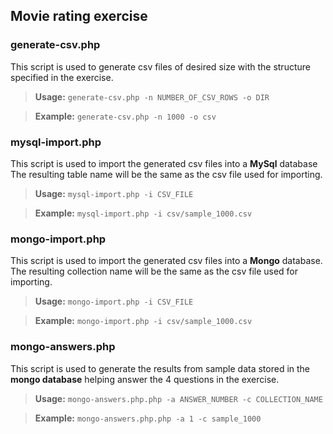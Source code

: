## Movie rating exercise

### generate-csv.php

This script is used to generate csv files of desired size with the structure specified in the exercise.

> **Usage:**   `generate-csv.php -n NUMBER_OF_CSV_ROWS -o DIR`

> **Example:** `generate-csv.php -n 1000 -o csv`


### mysql-import.php

This script is used to import the generated csv files into a **MySql** database
 The resulting table name will be the same as the csv file used for importing.
 
> **Usage:**   `mysql-import.php -i CSV_FILE`

> **Example:** `mysql-import.php -i csv/sample_1000.csv`


### mongo-import.php

This script is used to import the generated csv files into a **Mongo** database.
The resulting collection name will be the same as the csv file used for importing.

> **Usage:**   `mongo-import.php -i CSV_FILE`

> **Example:** `mongo-import.php -i csv/sample_1000.csv`


### mongo-answers.php

This script is used to generate the results from sample data stored in the **mongo database** helping answer the 4 questions in the exercise.

> **Usage:**   `mongo-answers.php.php -a ANSWER_NUMBER -c COLLECTION_NAME`

> **Example:** `mongo-answers.php.php -a 1 -c sample_1000`
